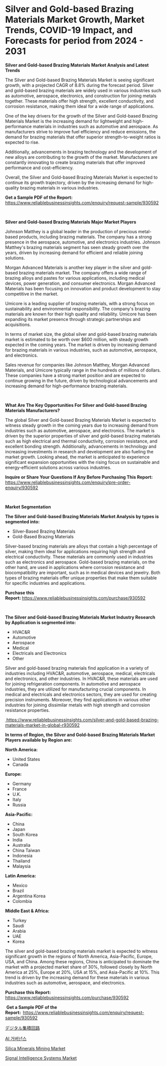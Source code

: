 <p><h1>Silver and Gold-based Brazing Materials Market Growth, Market Trends, COVID-19 Impact, and Forecasts for period from 2024 - 2031</h1></p><p><strong>Silver and Gold-based Brazing Materials Market Analysis and Latest Trends</strong></p>
<p><p>The Silver and Gold-based Brazing Materials Market is seeing significant growth, with a projected CAGR of 8.8% during the forecast period. Silver and gold-based brazing materials are widely used in various industries such as automotive, aerospace, electronics, and construction for joining metals together. These materials offer high strength, excellent conductivity, and corrosion resistance, making them ideal for a wide range of applications.</p><p>One of the key drivers for the growth of the Silver and Gold-based Brazing Materials Market is the increasing demand for lightweight and high-performance materials in industries such as automotive and aerospace. As manufacturers strive to improve fuel efficiency and reduce emissions, the demand for brazing materials that offer superior strength-to-weight ratios is expected to rise.</p><p>Additionally, advancements in brazing technology and the development of new alloys are contributing to the growth of the market. Manufacturers are constantly innovating to create brazing materials that offer improved performance and cost-efficiency.</p><p>Overall, the Silver and Gold-based Brazing Materials Market is expected to continue its growth trajectory, driven by the increasing demand for high-quality brazing materials in various industries.</p></p>
<p><strong>Get a Sample PDF of the Report:&nbsp;</strong> <a href="https://www.reliablebusinessinsights.com/enquiry/request-sample/930592">https://www.reliablebusinessinsights.com/enquiry/request-sample/930592</a></p>
<p>&nbsp;</p>
<p><strong>Silver and Gold-based Brazing Materials Major Market Players</strong></p>
<p><p>Johnson Matthey is a global leader in the production of precious metal-based products, including brazing materials. The company has a strong presence in the aerospace, automotive, and electronics industries. Johnson Matthey's brazing materials segment has seen steady growth over the years, driven by increasing demand for efficient and reliable joining solutions.</p><p>Morgan Advanced Materials is another key player in the silver and gold-based brazing materials market. The company offers a wide range of brazing alloys and pastes for various applications, including medical devices, power generation, and consumer electronics. Morgan Advanced Materials has been focusing on innovation and product development to stay competitive in the market.</p><p>Umicore is a leading supplier of brazing materials, with a strong focus on sustainability and environmental responsibility. The company's brazing materials are known for their high quality and reliability. Umicore has been expanding its market presence through strategic partnerships and acquisitions.</p><p>In terms of market size, the global silver and gold-based brazing materials market is estimated to be worth over $600 million, with steady growth expected in the coming years. The market is driven by increasing demand for brazing materials in various industries, such as automotive, aerospace, and electronics.</p><p>Sales revenue for companies like Johnson Matthey, Morgan Advanced Materials, and Umicore typically range in the hundreds of millions of dollars. These companies have a strong market position and are expected to continue growing in the future, driven by technological advancements and increasing demand for high-performance brazing materials.</p></p>
<p>&nbsp;</p>
<p><strong>What Are The Key Opportunities For Silver and Gold-based Brazing Materials Manufacturers?</strong></p>
<p><p>The global Silver and Gold-based Brazing Materials Market is expected to witness steady growth in the coming years due to increasing demand from industries such as automotive, aerospace, and electronics. The market is driven by the superior properties of silver and gold-based brazing materials such as high electrical and thermal conductivity, corrosion resistance, and excellent bonding strength.  Additionally, advancements in technology and increasing investments in research and development are also fueling the market growth. Looking ahead, the market is anticipated to experience significant expansion opportunities with the rising focus on sustainable and energy-efficient solutions across various industries.</p></p>
<p><strong>Inquire or Share Your Questions If Any Before Purchasing This Report:</strong> <a href="https://www.reliablebusinessinsights.com/enquiry/pre-order-enquiry/930592">https://www.reliablebusinessinsights.com/enquiry/pre-order-enquiry/930592</a></p>
<p>&nbsp;</p>
<p><strong>Market Segmentation</strong></p>
<p><strong>The Silver and Gold-based Brazing Materials Market Analysis by types is segmented into:</strong></p>
<p><ul><li>Silver-Based Brazing Materials</li><li>Gold-Based Brazing Materials</li></ul></p>
<p><p>Silver-based brazing materials are alloys that contain a high percentage of silver, making them ideal for applications requiring high strength and electrical conductivity. These materials are commonly used in industries such as electronics and aerospace. Gold-based brazing materials, on the other hand, are used in applications where corrosion resistance and biocompatibility are important, such as in medical devices and jewelry. Both types of brazing materials offer unique properties that make them suitable for specific industries and applications.</p></p>
<p><strong>Purchase this Report:&nbsp;</strong><a href="https://www.reliablebusinessinsights.com/purchase/930592">https://www.reliablebusinessinsights.com/purchase/930592</a></p>
<p>&nbsp;</p>
<p><strong>The Silver and Gold-based Brazing Materials Market Industry Research by Application is segmented into:</strong></p>
<p><ul><li>HVAC&R</li><li>Automotive</li><li>Aerospace</li><li>Medical</li><li>Electricals and Electronics</li><li>Other</li></ul></p>
<p><p>Silver and gold-based brazing materials find application in a variety of industries including HVAC&R, automotive, aerospace, medical, electricals and electronics, and other industries. In HVAC&R, these materials are used for joining refrigeration components. In automotive and aerospace industries, they are utilized for manufacturing crucial components. In medical and electricals and electronics sectors, they are used for creating precision instruments. Moreover, they find applications in various other industries for joining dissimilar metals with high strength and corrosion resistance properties.</p></p>
<p><a href="https://www.reliablebusinessinsights.com/silver-and-gold-based-brazing-materials-market-in-global-r930592">&nbsp;https://www.reliablebusinessinsights.com/silver-and-gold-based-brazing-materials-market-in-global-r930592</a></p>
<p><strong>In terms of Region, the Silver and Gold-based Brazing Materials Market Players available by Region are:</strong></p>
<p>
    <p> <strong> North America: </strong>
        <ul>
            <li>United States</li>
            <li>Canada</li>
        </ul>
        </p> 
    <p> <strong> Europe: </strong>
        <ul>
            <li>Germany</li>
            <li>France</li>
            <li>U.K.</li>
            <li>Italy</li>
            <li>Russia</li>
        </ul>
        </p> 
    <p> <strong> Asia-Pacific: </strong>
        <ul>
            <li>China</li>
            <li>Japan</li>
            <li>South Korea</li>
            <li>India</li>
            <li>Australia</li>
            <li>China Taiwan</li>
            <li>Indonesia</li>
            <li>Thailand</li>
            <li>Malaysia</li>
        </ul>
        </p> 
    <p> <strong> Latin America: </strong>
        <ul>
            <li>Mexico</li>
            <li>Brazil</li>
            <li>Argentina Korea</li>
            <li>Colombia</li>
        </ul>
        </p> 
    <p> <strong> Middle East & Africa: </strong>
        <ul>
            <li>Turkey</li>
            <li>Saudi</li>
            <li>Arabia</li>
            <li>UAE</li>
            <li>Korea</li>
        </ul>
    </p>
    </p>
<p><p>The silver and gold-based brazing materials market is expected to witness significant growth in the regions of North America, Asia-Pacific, Europe, USA, and China. Among these regions, China is anticipated to dominate the market with a projected market share of 30%, followed closely by North America at 25%, Europe at 20%, USA at 15%, and Asia-Pacific at 10%. This trend is driven by the increasing demand for these materials in various industries such as automotive, aerospace, and electronics.</p></p>
<p><strong>Purchase this Report: </strong><a href="https://www.reliablebusinessinsights.com/purchase/930592">https://www.reliablebusinessinsights.com/purchase/930592</a></p>
<p>&nbsp;<strong>Get a Sample PDF of the Report:&nbsp;&nbsp;</strong><a href="https://www.reliablebusinessinsights.com/enquiry/request-sample/930592">https://www.reliablebusinessinsights.com/enquiry/request-sample/930592</a></p>
<p><strong></strong></p>
<p><p><a href="https://medium.com/@lawrencewatkins654/%E3%83%87%E3%82%B8%E3%82%BF%E3%83%AB%E9%9B%86%E7%A9%8D%E5%9B%9E%E8%B7%AF%E5%B8%82%E5%A0%B4%E3%81%AF-%E5%B8%82%E5%A0%B4%E3%82%B7%E3%82%A7%E3%82%A2-%E3%82%B5%E3%82%A4%E3%82%BA-2023%E5%B9%B4%E3%81%BE%E3%81%A7%E3%81%AE%E4%BA%88%E6%B8%AC%E3%81%AB%E7%84%A6%E7%82%B9%E3%82%92%E5%BD%93%E3%81%A6%E3%81%A6%E3%81%84%E3%81%BE%E3%81%99-da3fdd76dd0c">デジタル集積回路</a></p><p><a href="https://github.com/DavidRobb19/Market-Research-Report-List-1/blob/main/358235277706.md">AI 거버넌스</a></p><p><a href="https://github.com/barbarakss89/Market-Research-Report-List-1/blob/main/silica-minerals-mining-market.md">Silica Minerals Mining Market</a></p><p><a href="https://github.com/nicholepatriciadoylenwnrjr0/Market-Research-Report-List-2/blob/main/signal-intelligence-systems-market.md">Signal Intelligence Systems Market</a></p></p>